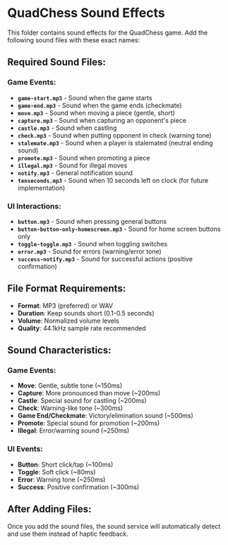 # QuadChess Sound Effects

This folder contains sound effects for the QuadChess game. Add the following sound files with these exact names:

## Required Sound Files:

### Game Events:
- **`game-start.mp3`** - Sound when the game starts
- **`game-end.mp3`** - Sound when the game ends (checkmate)
- **`move.mp3`** - Sound when moving a piece (gentle, short)
- **`capture.mp3`** - Sound when capturing an opponent's piece
- **`castle.mp3`** - Sound when castling
- **`check.mp3`** - Sound when putting opponent in check (warning tone)
- **`stalemate.mp3`** - Sound when a player is stalemated (neutral ending sound)
- **`promote.mp3`** - Sound when promoting a piece
- **`illegal.mp3`** - Sound for illegal moves
- **`notify.mp3`** - General notification sound
- **`tenseconds.mp3`** - Sound when 10 seconds left on clock (for future implementation)

### UI Interactions:
- **`button.mp3`** - Sound when pressing general buttons
- **`button-button-only-homescreen.mp3`** - Sound for home screen buttons only
- **`toggle-toggle.mp3`** - Sound when toggling switches
- **`error.mp3`** - Sound for errors (warning/error tone)
- **`success-notify.mp3`** - Sound for successful actions (positive confirmation)

## File Format Requirements:
- **Format**: MP3 (preferred) or WAV
- **Duration**: Keep sounds short (0.1-0.5 seconds)
- **Volume**: Normalized volume levels
- **Quality**: 44.1kHz sample rate recommended

## Sound Characteristics:

### Game Events:
- **Move**: Gentle, subtle tone (~150ms)
- **Capture**: More pronounced than move (~200ms)
- **Castle**: Special sound for castling (~200ms)
- **Check**: Warning-like tone (~300ms)
- **Game End/Checkmate**: Victory/elimination sound (~500ms)
- **Promote**: Special sound for promotion (~200ms)
- **Illegal**: Error/warning sound (~250ms)

### UI Events:
- **Button**: Short click/tap (~100ms)
- **Toggle**: Soft click (~80ms)
- **Error**: Warning tone (~250ms)
- **Success**: Positive confirmation (~300ms)

## After Adding Files:
Once you add the sound files, the sound service will automatically detect and use them instead of haptic feedback.
